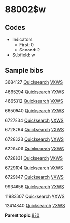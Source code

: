 # 88002$w

## Codes

-   Indicators
    -   First: 0
    -   Second: 2
-   Subfield: w

## Sample bibs

3684127 [Quicksearch](https://search.library.yale.edu/catalog/3684127) [VXWS](http://prodorbis.library.yale.edu:7014/vxws/GetHoldingsService?bibId=3684127)

4665294 [Quicksearch](https://search.library.yale.edu/catalog/4665294) [VXWS](http://prodorbis.library.yale.edu:7014/vxws/GetHoldingsService?bibId=4665294)

4665312 [Quicksearch](https://search.library.yale.edu/catalog/4665312) [VXWS](http://prodorbis.library.yale.edu:7014/vxws/GetHoldingsService?bibId=4665312)

6650940 [Quicksearch](https://search.library.yale.edu/catalog/6650940) [VXWS](http://prodorbis.library.yale.edu:7014/vxws/GetHoldingsService?bibId=6650940)

6727834 [Quicksearch](https://search.library.yale.edu/catalog/6727834) [VXWS](http://prodorbis.library.yale.edu:7014/vxws/GetHoldingsService?bibId=6727834)

6728264 [Quicksearch](https://search.library.yale.edu/catalog/6728264) [VXWS](http://prodorbis.library.yale.edu:7014/vxws/GetHoldingsService?bibId=6728264)

6728323 [Quicksearch](https://search.library.yale.edu/catalog/6728323) [VXWS](http://prodorbis.library.yale.edu:7014/vxws/GetHoldingsService?bibId=6728323)

6728406 [Quicksearch](https://search.library.yale.edu/catalog/6728406) [VXWS](http://prodorbis.library.yale.edu:7014/vxws/GetHoldingsService?bibId=6728406)

6728831 [Quicksearch](https://search.library.yale.edu/catalog/6728831) [VXWS](http://prodorbis.library.yale.edu:7014/vxws/GetHoldingsService?bibId=6728831)

6729104 [Quicksearch](https://search.library.yale.edu/catalog/6729104) [VXWS](http://prodorbis.library.yale.edu:7014/vxws/GetHoldingsService?bibId=6729104)

6729847 [Quicksearch](https://search.library.yale.edu/catalog/6729847) [VXWS](http://prodorbis.library.yale.edu:7014/vxws/GetHoldingsService?bibId=6729847)

9934656 [Quicksearch](https://search.library.yale.edu/catalog/9934656) [VXWS](http://prodorbis.library.yale.edu:7014/vxws/GetHoldingsService?bibId=9934656)

11983607 [Quicksearch](https://search.library.yale.edu/catalog/11983607) [VXWS](http://prodorbis.library.yale.edu:7014/vxws/GetHoldingsService?bibId=11983607)

12414840 [Quicksearch](https://search.library.yale.edu/catalog/12414840) [VXWS](http://prodorbis.library.yale.edu:7014/vxws/GetHoldingsService?bibId=12414840)

**Parent topic:**[880](../../tags/880/880.md)

